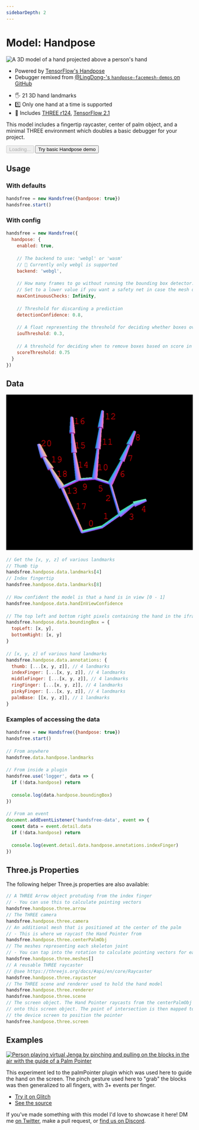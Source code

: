 ```yaml
---
sidebarDepth: 2
---
```

# Model: Handpose

<div class="row align-top">
  <div class="col-6">
    <p><img alt="A 3D model of a hand projected above a person's hand" src="https://media0.giphy.com/media/BPUnqDBgTav2yCfJjE/giphy.gif" /></p>
    <ul>
      <li>Powered by <a href="https://github.com/tensorflow/tfjs-models/tree/master/handpose">TensorFlow's Handpose</a></li>
      <li>Debugger remixed from <a href="https://github.com/LingDong-/handpose-facemesh-demos">@LingDong-'s <code>handpose-facemesh-demos</code> on GitHub</a></li>
    </ul>
  </div>
  <div class="col-6">
    <Window title="Overview and basic demo">
      <ul>
        <li>🖐 21 3D hand landmarks</li>
        <li>1️⃣ Only one hand at a time is supported</li>
        <li>🧰 Includes <a href="https://github.com/mrdoob/three.js/">THREE r124</a>, <a href="https://github.com/tensorflow/tfjs">TensorFlow 2.1</a></li>
      </ul>
      <p>This model includes a fingertip raycaster, center of palm object, and a minimal THREE environment which doubles a basic debugger for your project.</p>
      <div>
        <HandsfreeToggle class="full-width handsfree-hide-when-started-without-handpose" text-off="Try basic Handpose demo" text-on="Stop Handpose Model" :opts="demoOpts" />
        <button class="handsfree-show-when-started-without-handpose handsfree-show-when-loading" disabled><Fa-Spinner spin /> Loading...</button>
        <button class="handsfree-show-when-started-without-handpose handsfree-hide-when-loading" @click="startDemo"><Fa-Video /> Try basic Handpose demo</button>
      </div>
    </Window>
  </div>
</div>

## Usage

### With defaults

```js
handsfree = new Handsfree({handpose: true})
handsfree.start()
```

### With config

```js
handsfree = new Handsfree({
  handpose: {
    enabled: true,

    // The backend to use: 'webgl' or 'wasm'
    // 🚨 Currently only webgl is supported
    backend: 'webgl',

    // How many frames to go without running the bounding box detector. 
    // Set to a lower value if you want a safety net in case the mesh detector produces consistently flawed predictions.
    maxContinuousChecks: Infinity,

    // Threshold for discarding a prediction
    detectionConfidence: 0.8,

    // A float representing the threshold for deciding whether boxes overlap too much in non-maximum suppression. Must be between [0, 1]
    iouThreshold: 0.3,

    // A threshold for deciding when to remove boxes based on score in non-maximum suppression.
    scoreThreshold: 0.75
  }
})
```

## Data

![](/hand-indices.jpg)

```js
// Get the [x, y, z] of various landmarks
// Thumb tip
handsfree.handpose.data.landmarks[4]
// Index fingertip
handsfree.handpose.data.landmarks[8]

// How confident the model is that a hand is in view [0 - 1]
handsfree.handpose.data.handInViewConfidence

// The top left and bottom right pixels containing the hand in the iframe
handsfree.handpose.data.boundingBox = {
  topLeft: [x, y],
  bottomRight: [x, y]
}

// [x, y, z] of various hand landmarks
handsfree.handpose.data.annotations: {
  thumb: [...[x, y, z]], // 4 landmarks
  indexFinger: [...[x, y, z]], // 4 landmarks
  middleFinger: [...[x, y, z]], // 4 landmarks
  ringFinger: [...[x, y, z]], // 4 landmarks
  pinkyFinger: [...[x, y, z]], // 4 landmarks
  palmBase: [[x, y, z]], // 1 landmarks
}
```

### Examples of accessing the data

```js
handsfree = new Handsfree({handpose: true})
handsfree.start()

// From anywhere
handsfree.data.handpose.landmarks

// From inside a plugin
handsfree.use('logger', data => {
  if (!data.handpose) return

  console.log(data.handpose.boundingBox)
})

// From an event
document.addEventListener('handsfree-data', event => {
  const data = event.detail.data
  if (!data.handpose) return

  console.log(event.detail.data.handpose.annotations.indexFinger)
})
```

## Three.js Properties

The following helper Three.js properties are also available:

```js
// A THREE Arrow object protuding from the index finger
// - You can use this to calculate pointing vectors
handsfree.handpose.three.arrow
// The THREE camera
handsfree.handpose.three.camera
// An additional mesh that is positioned at the center of the palm
// - This is where we raycast the Hand Pointer from
handsfree.handpose.three.centerPalmObj
// The meshes representing each skeleton joint
// - You can tap into the rotation to calculate pointing vectors for each fingertip
handsfree.handpose.three.meshes[]
// A reusable THREE raycaster
// @see https://threejs.org/docs/#api/en/core/Raycaster
handsfree.handpose.three.raycaster
// The THREE scene and renderer used to hold the hand model
handsfree.handpose.three.renderer
handsfree.handpose.three.scene
// The screen object. The Hand Pointer raycasts from the centerPalmObj
// onto this screen object. The point of intersection is then mapped to
// the device screen to position the pointer
handsfree.handpose.three.screen
```


## Examples

<!-- 🙌 Hi! If you'd like to add your project, just uncomment below with and replace the ALL_CAPS to your info. Thanks so much 🙏 -->

<!--
<div class="row">
  <div class="col-6">
    <Window title="DEMO_TITLE" :maximize="true">
      <div>
        <a href="LINK_TO_DEMO"><img alt="SHORT_DESCRIPTION" src="LINK_TO_GIPHY_OR_OTHER_PUBLIC_GIF_URL"></a>
      </div>
      <p>A_BRIEF_DESCRIPTION</p>
      <div>
        <ul>
          <li><a href="LINK_TO_DEMO">Try it on Glitch</a></li>
          <li><a href="LINK_TO_SOURCE_OR_GITHUB">See the source</a></li>
        </ul>
      </div>
    </Window>
  </div>
</div>
-->

<div class="row align-top">
  <div class="col-6">
    <Window title="Handsfree Jenga" :maximize="true">
      <div>
        <a href="https://handsfree-jenga.glitch.me/"><img alt="Person playing virtual Jenga by pinching and pulling on the blocks in the air with the guide of a Palm Pointer" src="https://media4.giphy.com/media/brC1Ow2v62htVmpfLh/giphy.gif"></a>
      </div>
      <p>This experiment led to the palmPointer plugin which was used here to guide the hand on the screen. The pinch gesture used here to "grab" the blocks was then generalized to all fingers, with 3+ events per finger.</p>
      <div>
        <ul>
          <li><a href="https://handsfree-jenga.glitch.me/">Try it on Glitch</a></li>
          <li><a href="https://glitch.com/edit/#!/handsfree-jenga?path=README.md">See the source</a></li>
        </ul>
      </div>
    </Window>
  </div>
  <div class="col-6">
    <Window title="Add your project">
      If you've made something with this model I'd love to showcase it here! DM me <a href="https://twitter.com/midiblocks">on Twitter</a>, <a class="https://github.com/midiblocks/handsfree/edit/master/docs/ref/model/handpose.md">make a pull request</a>, or <a href="https://discord.gg/q96txF5Wf5">find us on Discord</a>.  
    </Window>
  </div>
</div>





<!-- Code -->
<script>
export default {
  data () {
    return {
      demoOpts: {
        weboji: false,
        hands: false,
        facemesh: false,
        pose: false,
        holistic: false,
        handpose: true
      }
    }
  },

  methods: {
    /**
     * Start the page with our preset options
     */
    startDemo () {
      this.$root.handsfree.update(this.demoOpts)
    }
  }
}
</script>
